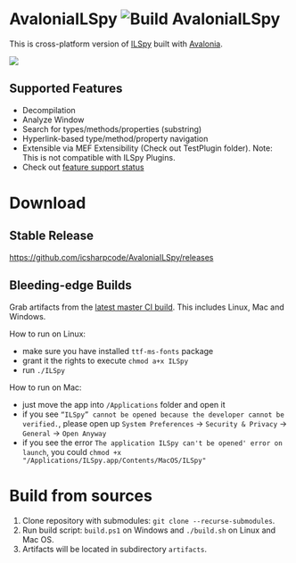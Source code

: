 # AvaloniaILSpy ![Build AvaloniaILSpy](https://github.com/icsharpcode/AvaloniaILSpy/workflows/Build%20AvaloniaILSpy/badge.svg?branch=master)

This is cross-platform version of [ILSpy](https://github.com/icsharpcode/ILSpy) built with [Avalonia](https://github.com/AvaloniaUI/Avalonia).

![](https://github.com/icsharpcode/AvaloniaILSpy/raw/master/preview.png)

Supported Features 
-------
 * Decompilation
 * Analyze Window
 * Search for types/methods/properties (substring)
 * Hyperlink-based type/method/property navigation
 * Extensible via MEF Extensibility (Check out TestPlugin folder). Note: This is not compatible with ILSpy Plugins.
 * Check out [feature support status](https://github.com/icsharpcode/AvaloniaILSpy/issues/1)

# Download

## Stable Release

https://github.com/icsharpcode/AvaloniaILSpy/releases

## Bleeding-edge Builds
Grab artifacts from the [latest master CI build](https://github.com/icsharpcode/AvaloniaILSpy/actions?query=workflow%3A%22Build+AvaloniaILSpy%22+branch%3Amaster+is%3Asuccess).
This includes Linux, Mac and Windows.

How to run on Linux: 
- make sure you have installed `ttf-ms-fonts` package
- grant it the rights to execute `chmod a+x ILSpy`
- run  `./ILSpy`

How to run on Mac:
- just move the app into `/Applications` folder and open it
- if you see `“ILSpy” cannot be opened because the developer cannot be verified.`, please open up `System Preferences` -> `Security & Privacy` -> `General` -> `Open Anyway` 
- if you see the error `The application ILSpy can't be opened' error on launch`, you could `chmod +x "/Applications/ILSpy.app/Contents/MacOS/ILSpy"`

# Build from sources

1. Clone repository with submodules: `git clone --recurse-submodules`.
2. Run build script: `build.ps1` on Windows and `./build.sh` on Linux and Mac OS.
3. Artifacts will be located in subdirectory `artifacts`.
